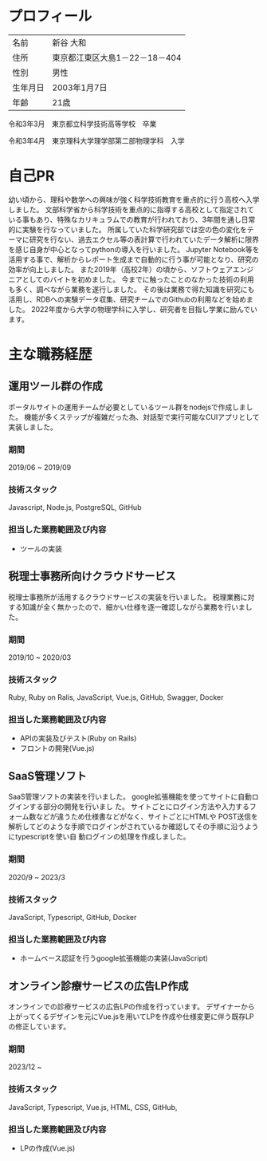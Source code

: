 # プロフィール
|          |                                |
| -------- | ------------------------------ |
| 名前     | 新谷 大和                        |
| 住所     | 東京都江東区大島1－22－18－404     |
| 性別     | 男性                            |
| 生年月日  | 2003年1月7日                    |
| 年齢     | 21歳                            |


令和3年3月　東京都立科学技術高等学校　卒業

令和3年4月　東京理科大学理学部第二部物理学科　入学
# 自己PR
幼い頃から、理科や数学への興味が強く科学技術教育を重点的に行う高校へ入学しました。
文部科学省から科学技術を重点的に指導する高校として指定されている事もあり、特殊なカリキュラムでの教育が行われており、3年間を通し日常的に実験を行なっていました。
所属していた科学研究部では空の色の変化をテーマに研究を行ない、過去エクセル等の表計算で行われていたデータ解析に限界を感じ自身が中心となってpythonの導入を行いました。
Jupyter Notebook等を活用する事で、解析からレポート生成まで自動的に行う事が可能となり、研究の効率が向上しました。
また2019年（高校2年）の頃から、ソフトウェアエンジニアとしてのバイトを初めました。
今までに触ったことのなかった技術の利用も多く、調べながら業務を遂行しました。
その後は業務で得た知識を研究にも活用し、RDBへの実験データ収集、研究チームでのGithubの利用などを始めました。
2022年度から大学の物理学科に入学し、研究者を目指し学業に励んでいます。
# 主な職務経歴
## 運用ツール群の作成
ポータルサイトの運用チームが必要としているツール群をnodejsで作成しました。
機能が多くステップが複雑だった為、対話型で実行可能なCUIアプリとして実装しました。
### 期間
2019/06 ~ 2019/09
### 技術スタック
Javascript, Node.js, PostgreSQL, GitHub
### 担当した業務範囲及び内容
- ツールの実装 
## 税理士事務所向けクラウドサービス
税理士事務所が活用するクラウドサービスの実装を行いました。
税理業務に対する知識が全く無かったので、細かい仕様を逐一確認しながら業務を行いました。
### 期間
2019/10 ~ 2020/03
### 技術スタック
Ruby, Ruby on Ralis, JavaScript, Vue.js, GitHub, Swagger, Docker
### 担当した業務範囲及び内容
- APIの実装及びテスト(Ruby on Rails)
- フロントの開発(Vue.js)
## SaaS管理ソフト
SaaS管理ソフトの実装を⾏いました。 google拡張機能を使ってサイトに⾃動ログインする部分の開発を⾏いまし
た。 サイトごとにログイン⽅法や⼊⼒するフォーム数などが違うため仕様書などがなく、サイトごとにHTMLや
POST送信を解析してどのような⼿順でログインがされているか確認してその⼿順に沿うようにtypescriptを使い⾃
動ログインの処理を作成しました。
### 期間
2020/9 ~ 2023/3
### 技術スタック
JavaScript, Typescript, GitHub, Docker
### 担当した業務範囲及び内容
- ホームベース認証を⾏うgoogle拡張機能の実装(JavaScript)
## オンライン診療サービスの広告LP作成
オンラインでの診療サービスの広告LPの作成を行っています。
デザイナーから上がってくるデザインを元にVue.jsを用いてLPを作成や仕様変更に伴う既存LPの修正しています。
### 期間
2023/12 ~
### 技術スタック
JavaScript, Typescript, Vue.js, HTML, CSS,  GitHub,
### 担当した業務範囲及び内容
- LPの作成(Vue.js)